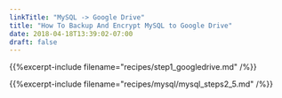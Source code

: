 ```yaml
---
linkTitle: "MySQL -> Google Drive"
title: "How To Backup And Encrypt MySQL to Google Drive"
date: 2018-04-18T13:39:02-07:00
draft: false
---
```


{{%excerpt-include filename="recipes/step1_googledrive.md" /%}}

{{%excerpt-include filename="recipes/mysql/mysql_steps2_5.md" /%}}